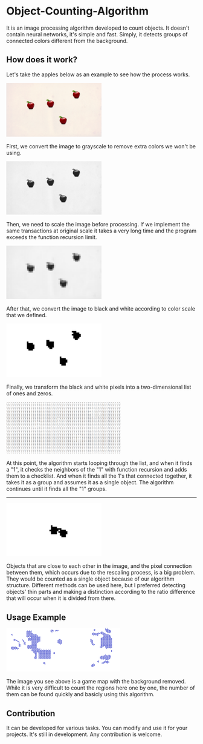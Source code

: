 # Object-Counting-Algorithm

It is an image processing algorithm developed to count objects. It doesn't contain neural networks, it's simple and fast. Simply, it detects groups of connected colors different from the background.
<br />

## How does it work?

Let's take the apples below as an example to see how the process works.

[<img src="images/s1.png" width=50% height=50%>]()

First, we convert the image to grayscale to remove extra colors we won't be using.

[<img src="images/s2.png" width=50% height=50%>]()

Then, we need to scale the image before processing. If we implement the same transactions at original scale it takes a very long time and the program exceeds the function recursion limit.

[<img src="images/s3.2.png" width=50% height=50%>]()

After that, we convert the image to black and white according to color scale that we defined.

[<img src="images/s4.2.png" width=50% height=50%>]()

Finally, we transform the black and white pixels into a two-dimensional list of ones and zeros.

[<img src="images/s5.png" width=60% height=60%>]()

At this point, the algorithm starts looping through the list, and when it finds a "1", it checks the neighbors of the "1" with function recursion and adds them to a checklist. And when it finds all the 1's that connected together, it takes it as a group and assumes it as a single object. The algorithm continues until it finds all the "1" groups.

----

[<img src="images/s6.2.png" width=50% height=50%>]()

Objects that are close to each other in the image, and the pixel connection between them, which occurs due to the rescaling process, is a big problem. They would be counted as a single object because of our algorithm structure. Different methods can be used here, but I preferred detecting objects' thin parts and making a distinction according to the ratio difference that will occur when  it is divided from there.

## Usage Example
[<img src="images/s7.png" width=60% height=60%>]()

The image you see above is a game map with the background removed. While it is very difficult to count the regions here one by one, the number of them can be found quickly and basicly using this algorithm. 

## Contribution
It can be developed for various tasks. You can modify and use it for your projects. It's still in development. Any contribution is welcome.